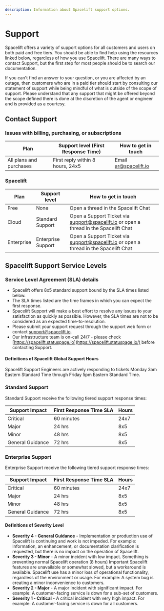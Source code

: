 ```yaml
---
description: Information about Spacelift support options.
---
```


# Support

Spacelift offers a variety of support options for all customers and users on both paid and free tiers. You should be able to find help using the resources linked below, regardless of how you use Spacelift. There are many ways to contact Support, but the first step for most people should be to search our documentation.

If you can't find an answer to your question, or you are affected by an outage, then customers who are in a paid tier should start by consulting our statement of support while being mindful of what is outside of the scope of support. Please understand that any support that might be offered beyond the scope defined there is done at the discretion of the agent or engineer and is provided as a courtesy.

## Contact Support

### Issues with billing, purchasing, or subscriptions

| Plan                    | Support level (First Response Time) | How to get in touch   |
| ----------------------- | ----------------------------------- | --------------------- |
| All plans and purchases | First reply within 8 hours, 24x5    | Email ar@spacelift.io |

### Spacelift

| Plan       | Support level      | How to get in touch                                                                   |
| ---------- | ------------------ | ------------------------------------------------------------------------------------- |
| Free       | None               | Open a thread in the Spacelift Chat                                                   |
| Cloud      | Standard Support   | Open a Support Ticket via support@spacelift.io or open a thread in the Spacelift Chat |
| Enterprise | Enterprise Support | Open a Support Ticket via support@spacelift.io or open a thread in the Spacelift Chat |

## Spacelift Support Service Levels

### Service Level Agreement (SLA) details

- Spacelift offers 8x5 standard support bound by the SLA times listed below.
- The SLA times listed are the time frames in which you can expect the first response.
- Spacelift Support will make a best effort to resolve any issues to your satisfaction as quickly as possible. However, the SLA times are not to be considered as an expected time-to-resolution.
- Please submit your support request through the support web form or contact support@spacelift.io.
- Our infrastructure team is on-call 24/7 - please check [https://spacelift.statuspage.io](https://spacelift.statuspage.io/) before contacting Support.

#### Definitions of Spacelift Global Support Hours

Spacelift Support Engineers are actively responding to tickets Monday 3am Eastern Standard Time through Friday 5pm Eastern Standard Time.

### Standard Support

Standard Support receive the following tiered support response times:

| Support Impact   | First Response Time SLA | Hours |
| ---------------- | ----------------------- | ----- |
| Critical         | 60 minutes              | 24x7  |
| Major            | 24 hrs                  | 8x5   |
| Minor            | 48 hrs                  | 8x5   |
| General Guidance | 72 hrs                  | 8x5   |

### Enterprise Support

Enterprise Support receive the following tiered support response times:

| Support Impact   | First Response Time SLA | Hours |
| ---------------- | ----------------------- | ----- |
| Critical         | 60 minutes              | 24x7  |
| Major            | 24 hrs                  | 8x5   |
| Minor            | 48 hrs                  | 8x5   |
| General Guidance | 72 hrs                  | 8x5   |

#### Definitions of Severity Level

- **Severity 4 - General Guidance** - Implementation or production use of Spacelift is continuing and work is not impeded. For example: Information, an enhancement, or documentation clarification is requested, but there is no impact on the operation of Spacelift.
- **Severity 3 - Minor** - A minor incident with low impact. Something is preventing normal Spacelift operation (8 hours) Important Spacelift features are unavailable or somewhat slowed, but a workaround is available. Spacelift use has a minor loss of operational functionality, regardless of the environment or usage. For example: A system bug is creating a minor inconvenience to customers.
- **Severity 2 - Major** - A major incident with significant impact. For example: A customer-facing service is down for a sub-set of customers.
- **Severity 1 - Critical** - A critical incident with very high impact. For example: A customer-facing service is down for all customers.
